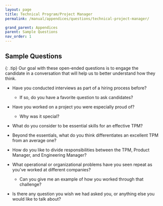 ```yaml
---
layout: page
title: Technical Program/Project Manager
permalink: /manual/appendices/questions/technical-project-manager/

grand_parent: Appendices
parent: Sample Questions
nav_order: 1
---
```


## Sample Questions

{: .tip}
Our goal with these open-ended questions is to engage the candidate in a
conversation that will help us to better understand how they think.

* Have you conducted interviews as part of a hiring process before?
  * If so, do you have a favorite question to ask candidates?

* Have you worked on a project you were especially proud of?
  * Why was it special?

* What do you consider to be essential skills for an effective TPM?

* Beyond the essentials, what do you think differentiates an excellent TPM from
an average one?

* How do you like to divide responsibilities between the TPM, Product Manager,
and Engineering Manager?

* What operational or organizational problems have you seen repeat as you've
worked at different companies?
  * Can you give me an example of how you worked through that challenge?

* Is there any question you wish we had asked you, or anything else you would
like to talk about?